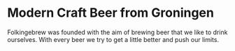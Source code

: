 # Modern Craft Beer from Groningen

Folkingebrew was founded with the aim of brewing beer that we like to drink ourselves. With every beer we try to get a little better and push our limits.
